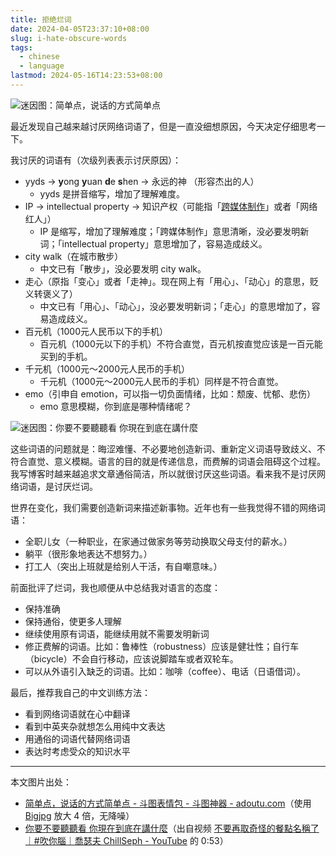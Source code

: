 ```yaml
---
title: 拒绝烂词
date: 2024-04-05T23:37:10+08:00
slug: i-hate-obscure-words
tags:
  - chinese
  - language
lastmod: 2024-05-16T14:23:53+08:00
---
```


![迷因图：简单点，说话的方式简单点](https://cdn.jsdelivr.net/gh/CyrusYip/blog-static@main/images/2024-04-05_say-it-simpler.jpg)

最近发现自己越来越讨厌网络词语了，但是一直没细想原因，今天决定仔细思考一下。

我讨厌的词语有（次级列表表示讨厌原因）：

- yyds -> **y**ong **y**uan **d**e **s**hen -> 永远的神 （形容杰出的人）
    - yyds 是拼音缩写，增加了理解难度。
- IP -> intellectual property -> 知识产权（可能指「[跨媒体制作](https://zh.wikipedia.org/zh-cn/%E8%B7%A8%E5%AA%92%E9%AB%94%E8%A3%BD%E4%BD%9C)」或者「网络红人」）
    - IP 是缩写，增加了理解难度；「跨媒体制作」意思清晰，没必要发明新词；「intellectual property」意思增加了，容易造成歧义。
- city walk（在城市散步）
    - 中文已有「散步」，没必要发明 city walk。
- 走心（原指「变心」或者「走神」。现在网上有「用心」、「动心」的意思，贬义转褒义了）
    - 中文已有「用心」、「动心」，没必要发明新词；「走心」的意思增加了，容易造成歧义。
- 百元机（1000元人民币以下的手机）
    - 百元机（1000元以下的手机）不符合直觉，百元机按直觉应该是一百元能买到的手机。
- 千元机（1000元～2000元人民币的手机）
    - 千元机（1000元～2000元人民币的手机）同样是不符合直觉。
- emo（引申自 emotion，可以指一切负面情绪，比如：颓废、忧郁、悲伤）
    - emo 意思模糊，你到底是哪种情绪呢？

![迷因图：你要不要聽聽看 你現在到底在講什麼](https://cdn.jsdelivr.net/gh/CyrusYip/blog-static@main/images/2024-04-05_what-on-earth-did-you-say.jpg)

这些词语的问题就是：晦涩难懂、不必要地创造新词、重新定义词语导致歧义、不符合直觉、意义模糊。语言的目的就是传递信息，而费解的词语会阻碍这个过程。我写博客时越来越追求文章通俗简洁，所以就很讨厌这些词语。看来我不是讨厌网络词语，是讨厌烂词。

世界在变化，我们需要创造新词来描述新事物。近年也有一些我觉得不错的网络词语：

- 全职儿女（一种职业，在家通过做家务等劳动换取父母支付的薪水。）
- 躺平（很形象地表达不想努力。）
- 打工人（突出上班就是给别人干活，有自嘲意味。）

前面批评了烂词，我也顺便从中总结我对语言的态度：

- 保持准确
- 保持通俗，使更多人理解
- 继续使用原有词语，能继续用就不需要发明新词
- 修正费解的词语。比如：鲁棒性（robustness）应该是健壮性；自行车（bicycle）不会自行移动，应该说脚踏车或者双轮车。
- 可以从外语引入缺乏的词语。比如：咖啡（coffee）、电话（日语借词）。

最后，推荐我自己的中文训练方法：

- 看到网络词语就在心中翻译
- 看到中英夹杂就想怎么用纯中文表达
- 用通俗的词语代替网络词语
- 表达时考虑受众的知识水平

---

本文图片出处：

- [简单点，说话的方式简单点 - 斗图表情包 - 斗图神器 - adoutu.com](https://www.adoutu.com/picture/info/102427)（使用 [Bigjpg](https://bigjpg.com/) 放大 4 倍，无降噪）
- [你要不要聽聽看 你現在到底在講什麼](https://memes.tw/wtf/417887)（出自视频 [不要再取奇怪的餐點名稱了｜#吹你腦｜喬瑟夫 ChillSeph - YouTube](https://www.youtube.com/watch?v=EJ5zqtNir5o) 的 0:53）
